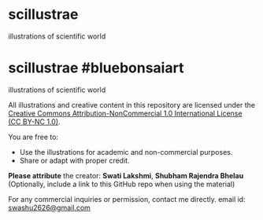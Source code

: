 # scillustrae
illustrations of scientific world
# scillustrae #bluebonsaiart
illustrations of scientific world

All illustrations and creative content in this repository are licensed under the [Creative Commons Attribution-NonCommercial 1.0 International License (CC BY-NC 1.0)](https://creativecommons.org/licenses/by-nc/4.0/).

You are free to:
- Use the illustrations for academic and non-commercial purposes.
- Share or adapt with proper credit.

**Please attribute** the creator: 
**Swati Lakshmi**,
**Shubham Rajendra Bhelau**  
(Optionally, include a link to this GitHub repo when using the material)

For any commercial inquiries or permission, contact me directly.
email id: swashu2626@gmail.com
